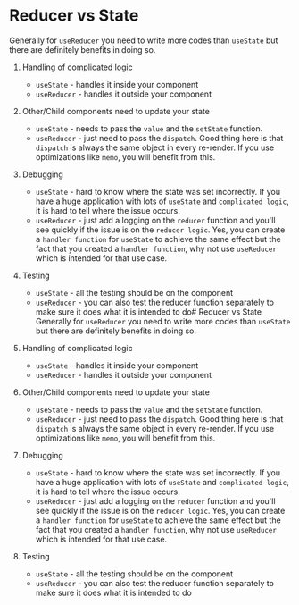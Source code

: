 # Reducer vs State
Generally for `useReducer` you need to write more codes than `useState` but there are definitely benefits in doing so.

1. Handling of complicated logic
    - `useState` - handles it inside your component
    - `useReducer` - handles it outside your component
2. Other/Child components need to update your state
    - `useState` - needs to pass the `value` and the `setState` function.
    - `useReducer` - just need to pass the `dispatch`. Good thing here is that `dispatch` is always the same object in every re-render. If you use optimizations like `memo`, you will benefit from this.
3. Debugging
    - `useState` - hard to know where the state was set incorrectly. If you have a huge application with lots of `useState` and `complicated logic`, it is hard to tell where the issue occurs.
    - `useReducer` - just add a logging on the `reducer` function and you'll see quickly if the issue is on the `reducer logic`. Yes, you can create a `handler function` for `useState` to achieve the same effect but the fact that you created a `handler function`, why not use `useReducer` which is intended for that use case.
4. Testing
    - `useState` - all the testing should be on the component
    - `useReducer` - you can also test the reducer function separately to make sure it does what it is intended to do# Reducer vs State
Generally for `useReducer` you need to write more codes than `useState` but there are definitely benefits in doing so.

1. Handling of complicated logic
    - `useState` - handles it inside your component
    - `useReducer` - handles it outside your component
2. Other/Child components need to update your state
    - `useState` - needs to pass the `value` and the `setState` function.
    - `useReducer` - just need to pass the `dispatch`. Good thing here is that `dispatch` is always the same object in every re-render. If you use optimizations like `memo`, you will benefit from this.
3. Debugging
    - `useState` - hard to know where the state was set incorrectly. If you have a huge application with lots of `useState` and `complicated logic`, it is hard to tell where the issue occurs.
    - `useReducer` - just add a logging on the `reducer` function and you'll see quickly if the issue is on the `reducer logic`. Yes, you can create a `handler function` for `useState` to achieve the same effect but the fact that you created a `handler function`, why not use `useReducer` which is intended for that use case.
4. Testing
    - `useState` - all the testing should be on the component
    - `useReducer` - you can also test the reducer function separately to make sure it does what it is intended to do